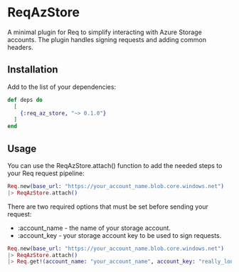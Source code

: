 # ReqAzStore

A minimal plugin for Req to simplify interacting with Azure Storage accounts.  The plugin handles signing 
requests and adding common headers.

## Installation

Add to the list of your dependencies:

```elixir
def deps do
  [
    {:req_az_store, "~> 0.1.0"}
  ]
end
```

## Usage

You can use the ReqAzStore.attach() function to add the needed steps to your Req request pipeline:

```elixir
Req.new(base_url: "https://your_account_name.blob.core.windows.net")
|> ReqAzStore.attach()
```

There are two required options that must be set before sending your request:
* :account_name - the name of your storage account.
* :account_key - your storage account key to be used to sign requests.

```elixir
Req.new(base_url: "https://your_account_name.blob.core.windows.net")
|> ReqAzStore.attach()
|> Req.get!(account_name: "your_account_name", account_key: "really_long_key_from_account_settings")
```



